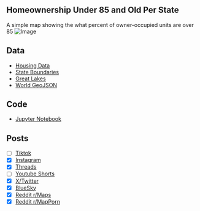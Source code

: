 ## Homeownership Under 85 and Old Per State
A simple map showing the what percent of owner-occupied units are over 85
![Image](https://drive.google.com/uc?export=view&id=1BpnpdWLjJsg670D5jF8RdliJywiq-kn0)

## Data
* [Housing Data](https://data.census.gov/table/ACSST5Y2023.S2502?q=homeownership&g=010XX00US$0400000)
* [State Boundaries](https://www.census.gov/geographies/mapping-files/time-series/geo/carto-boundary-file.html)
* [Great Lakes](https://usicecenter.gov/Products/GreatLakesData)
* [World GeoJSON](https://public.opendatasoft.com/explore/dataset/world-administrative-boundaries/export/?flg=en-us)

## Code
* [Jupyter Notebook](FormatData.ipynb)

## Posts
- [ ] [Tiktok]()
- [x] [Instagram](https://www.instagram.com/p/DIhXf2GT669/)
- [x] [Threads](https://www.threads.net/@vinemapper/post/DIhXgYlz3F2)
- [ ] [Youtube Shorts]()
- [x] [X/Twitter](https://x.com/VineMapper/status/1912608503627485590)
- [x] [BlueSky](https://bsky.app/profile/vinemapper.bsky.social/post/3lmxhkgnuuc2g)
- [x] [Reddit r/Maps](https://www.reddit.com/r/Maps/comments/1k0uyrw/percent_owneroccupied_housing_units_owned_by/)
- [x] [Reddit r/MapPorn](https://www.reddit.com/r/MapPorn/comments/1k0uyum/percent_owneroccupied_housing_units_owned_by/)
